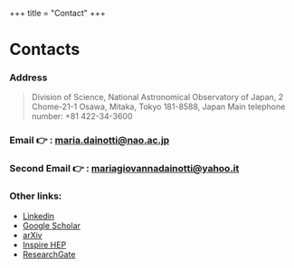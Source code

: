 +++
title = "Contact"
+++
# Contacts

### Address

> Division of Science, National Astronomical Observatory of Japan, 2 Chome-21-1 Osawa, Mitaka, Tokyo 181-8588, Japan
> Main telephone number: +81 422-34-3600

### Email 👉 : maria.dainotti@nao.ac.jp

### Second Email 👉 : mariagiovannadainotti@yahoo.it

### Other links:

* [Linkedin](https://www.linkedin.com/in/maria-giovanna-dainotti-52392049/)
* [Google Scholar](https://scholar.google.com/citations?user=1NXy7lIAAAAJ&hl=en)
* [arXiv](https://arxiv.org/search/?query=Maria+Giovanna+Dainotti&searchtype=author&abstracts=show&order=-announced_date_first&size=50)
* [Inspire HEP](https://inspirehep.net/authors/1051570)
* [ResearchGate](https://www.researchgate.net/profile/Maria-Dainotti)